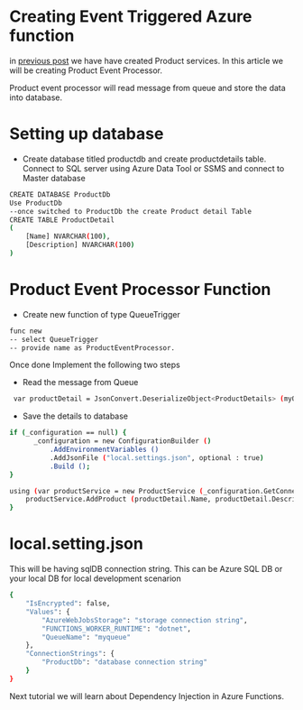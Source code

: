 # Creating Event Triggered Azure function

in [previous post](readme.md) we have have created Product services. In this article we will be creating Product Event Processor.

Product event processor will read message from queue and store the data into database.

# Setting up database

- Create database titled productdb and create productdetails table. Connect to SQL server using Azure Data Tool or SSMS and connect to Master database
```sh
CREATE DATABASE ProductDb
Use ProductDb
--once switched to ProductDb the create Product detail Table
CREATE TABLE ProductDetail
(
    [Name] NVARCHAR(100),
    [Description] NVARCHAR(100)
)
```

# Product Event Processor Function

- Create new function of type QueueTrigger
```sh
func new
-- select QueueTrigger
-- provide name as ProductEventProcessor.
```

Once done Implement the following two steps

- Read the message from Queue
```sh
 var productDetail = JsonConvert.DeserializeObject<ProductDetails> (myQueueItem);
```

- Save the details to database
```sh
if (_configuration == null) {
      _configuration = new ConfigurationBuilder ()
          .AddEnvironmentVariables ()
          .AddJsonFile ("local.settings.json", optional : true)
          .Build ();
}

using (var productService = new ProductService (_configuration.GetConnectionString ("ProductDb"))) {
    productService.AddProduct (productDetail.Name, productDetail.Description).GetAwaiter ().GetResult ();
}

```

# local.setting.json 

This will be having sqlDB connection string. This can be Azure SQL DB or your local DB for local development scenarion

```sh
{
    "IsEncrypted": false,
    "Values": {
        "AzureWebJobsStorage": "storage connection string",
        "FUNCTIONS_WORKER_RUNTIME": "dotnet",
        "QueueName": "myqueue"
    },
    "ConnectionStrings": {
        "ProductDb": "database connection string"
    }
}
```

Next tutorial we will learn about Dependency Injection in Azure Functions.
